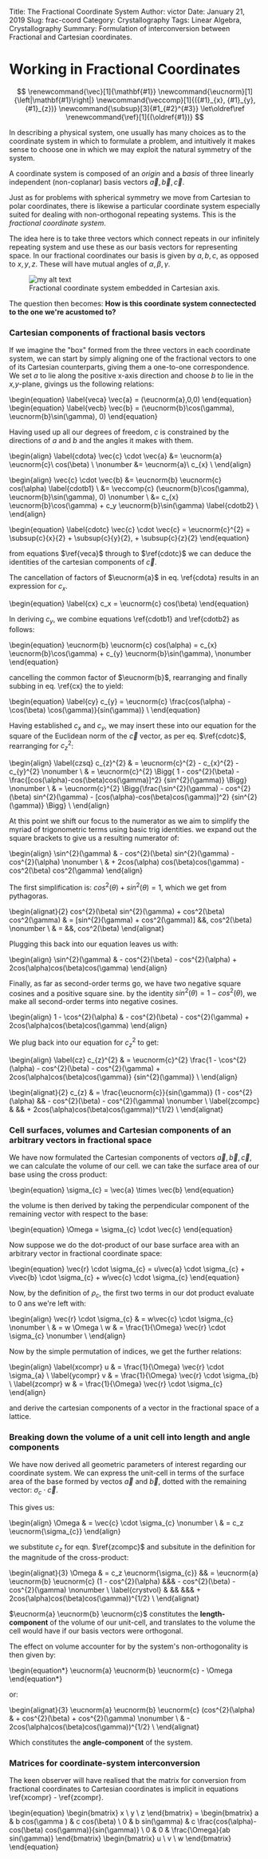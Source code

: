 Title:		The Fractional Coordinate System
Author:		victor
Date:		January 21, 2019
Slug: 		frac-coord
Category:   Crystallography
Tags:       Linear Algebra, Crystallography
Summary:    Formulation of interconversion between Fractional and Cartesian coordinates.

# Working in Fractional Coordinates

$$
    \renewcommand{\vec}[1]{\mathbf{#1}}
    \newcommand{\eucnorm}[1]{\left|\mathbf{#1}\right|}
    \newcommand{\veccomp}[1]{({#1}_{x}, {#1}_{y}, {#1}_{z})}
    \newcommand{\subsup}[3]{#1_{#2}^{#3}}
    \let\oldref\ref
    \renewcommand{\ref}[1]{(\oldref{#1})}
$$

In describing a physical system, one usually has many choices as to the coordinate system in which 
to formulate a problem, and intuitively it makes sense to choose one in which we may exploit the 
natural symmetry of the system.

A coordinate system is composed of an *origin* and a *basis* of three linearly independent (non-coplanar) 
basis vectors $\vec{a}, \vec{b}, \vec{c}$.

Just as for problems with spherical symmetry we move from Cartesian to polar coordinates, there is 
likewise a particular coordinate system especially suited for dealing with non-orthogonal repeating
systems. This is the *fractional coordinate system*.

The idea here is to take three vectors which connect repeats in our infinitely repeating system and
use these as our basis vectors for representing space. In our fractional coordinates our basis is 
given by $a,b,c$, as opposed to $x,y,z$. These will have mutual angles of $\alpha, \beta, \gamma$.

<figure>
  <img src="/../assets/images/cryst/unit_cell.png" alt="my alt text"/>
  <figcaption>Fractional coordinate system embedded in Cartesian axis.</figcaption>
</figure>

The question then becomes: **How is this coordinate system connectected to the one we're acustomed to?**

### Cartesian components of fractional basis vectors

If we imagine the "box" formed from the three vectors in each coordinate system, we can start
by simply aligning one of the fractional vectors to one of its Cartesian counterparts, giving them 
a one-to-one correspondence. We set *a* to lie along the positive x-axis direction and choose *b* 
to lie in the *x,y*-plane, givings us the following relations:

\begin{equation}
    \label{veca}
    \vec{a} = (\eucnorm{a},0,0)
\end{equation}
\begin{equation}
    \label{vecb}
    \vec{b} = (\eucnorm{b}\cos(\gamma), \eucnorm{b}\sin(\gamma), 0)
\end{equation}

Having used up all our degrees of freedom, *c* is constrained by the directions of *a* and *b* and
the angles it makes with them.

\begin{align}
    \label{cdota}
    \vec{c} \cdot  \vec{a}  &= \eucnorm{a}  \eucnorm{c}\ cos(\beta) \\ \nonumber
                            &= \eucnorm{a}\  c_{x}                  \\
\end{align}

\begin{align}
    \vec{c} \cdot  \vec{b}  &= \eucnorm{b}  \eucnorm{c}  cos(\alpha)                         \label{cdotb1}  \\ 
                            &= \veccomp{c} (\eucnorm{b}\cos(\gamma), \eucnorm{b}\sin(\gamma), 0)  \nonumber  \\ 
                            &= c_{x} \eucnorm{b}\cos(\gamma) + c_y \eucnorm{b}\sin(\gamma)   \label{cdotb2}  \\
\end{align}

\begin{equation}
    \label{cdotc}
    \vec{c} \cdot \vec{c}    = \eucnorm{c}^{2} = \subsup{c}{x}{2} + \subsup{c}{y}{2}, + \subsup{c}{z}{2}
\end{equation}

from equations $\ref{veca}$ through to $\ref{cdotc}$ we can deduce the identities of the cartesian components of $\vec{c}$.

The cancellation of factors of $\eucnorm{a}$ in eq. \ref{cdota} results in an expression for $c_{x}$.

\begin{equation}
    \label{cx}
    c_x = \eucnorm{c} cos(\beta)
\end{equation}

In deriving $c_{y}$, we combine equations \ref{cdotb1} and \ref{cdotb2} as follows:

\begin{equation}
    \eucnorm{b} \eucnorm{c} cos(\alpha) = c_{x} \eucnorm{b}\cos(\gamma) + c_{y} \eucnorm{b}\sin(\gamma), \nonumber
\end{equation}

cancelling the common factor of $\eucnorm{b}$, rearranging and finally subbing in eq. \ref{cx} the to yield:

\begin{equation}
    \label{cy}
    c_{y} = \eucnorm{c} \frac{cos(\alpha) - \cos(\beta) \cos(\gamma)}{sin(\gamma)}                           \\
\end{equation}

Having established $c_{x}$ and $c_{y}$, we may insert these into our equation for the square of the
Euclidean norm of the $\vec{c}$ vector, as per eq. $\ref{cdotc}$, rearranging for $c_{z}^{2}$:

\begin{align}
  \label{czsq}
    c_{z}^{2} & = \eucnorm{c}^{2} - c_{x}^{2} - c_{y}^{2} \nonumber \\
              & = \eucnorm{c}^{2} \Bigg\{ 1 - cos^{2}(\beta) - \frac{[cos(\alpha)-cos(\beta)cos(\gamma)]^2}
                                                         {sin^{2}(\gamma)}  \Bigg\} \nonumber \\
              & = \eucnorm{c}^{2} \Bigg\{\frac{\sin^{2}(\gamma)
                                     - cos^{2}(\beta) sin^{2}(\gamma) 
                                     - [cos(\alpha)-cos(\beta)cos(\gamma)]^2}
                                    {sin^{2}(\gamma)}  \Bigg\} \\
\end{align}

At this point we shift our focus to the numerator as we aim to simplify the myriad of trigonometric 
terms using basic trig identities. we expand out the square brackets to give us a resulting numerator of:

\begin{align}
    \sin^{2}(\gamma) & - cos^{2}(\beta) sin^{2}(\gamma) - cos^{2}(\alpha) \nonumber \\
                     & + 2cos(\alpha) cos(\beta)cos(\gamma) - cos^2(\beta) cos^2(\gamma)
\end{align}


The first simplification is: $cos^{2}(\theta) + sin^{2}(\theta) = 1$, which we get from pythagoras.

\begin{alignat}{2}
  cos^{2}(\beta) sin^{2}(\gamma) +  cos^2(\beta) cos^2(\gamma) & = [sin^{2}(\gamma) +  cos^2(\gamma)] &&\, cos^2(\beta) \nonumber \\
                                                               & =                                    &&\, cos^2(\beta)
\end{alignat}

Plugging this back into our equation leaves us with:

\begin{align}
    \sin^{2}(\gamma) & - cos^{2}(\beta) - cos^{2}(\alpha) + 2cos(\alpha)cos(\beta)cos(\gamma)
\end{align}

Finally, as far as second-order terms go, we have two negative square cosines and a positive square sine.
by the identity $sin^{2}(\theta) = 1 - cos^{2}(\theta)$, we make all second-order terms into negative cosines.

\begin{align}
    1 - \cos^{2}(\alpha) & - cos^{2}(\beta) - cos^{2}(\gamma) + 2cos(\alpha)cos(\beta)cos(\gamma)
\end{align}

We plug back into our equation for $c_{z}^{2}$ to get:

\begin{align}
  \label{cz}
    c_{z}^{2} & = \eucnorm{c}^{2} \frac{1 - \cos^{2}(\alpha)  - cos^{2}(\beta) - cos^{2}(\gamma) + 2cos(\alpha)cos(\beta)cos(\gamma)}
                             {sin^{2}(\gamma)} \\
\end{align}

\begin{alignat}{2}
  c_{z}          & = \frac{\eucnorm{c}}{sin(\gamma)} (1 - cos^{2}(\alpha) &&  - cos^{2}(\beta) - cos^{2}(\gamma) \nonumber \\
  \label{zcompc} &                                                        &&  + 2cos(\alpha)cos(\beta)cos(\gamma))^{1/2} \\
\end{alignat}


### Cell surfaces, volumes and Cartesian components of an arbitrary vectors in fractional space

We have now formulated the Cartesian components of vectors $\vec{a}, \vec{b}, \vec{c}$, we can calculate the volume of our cell.
we can take the surface area of our base using the cross product:

\begin{equation}
  \sigma_{c} = \vec{a} \times \vec{b}
\end{equation}

the volume is then derived by taking the perpendicular component of the remaining vector with respect to the base:

\begin{equation}
  \Omega = \sigma_{c} \cdot \vec{c}
\end{equation}

Now suppose we do the dot-product of our base surface area with an arbitrary vector in fractional coordinate space:

\begin{equation}
  \vec{r} \cdot \sigma_{c} = u\vec{a} \cdot \sigma_{c} + v\vec{b} \cdot \sigma_{c} + w\vec{c} \cdot \sigma_{c}
\end{equation}

Now, by the definition of $\rho_{c}$, the first two terms in our dot product evaluate to 0 ans we're left with:

\begin{align}
  \vec{r} \cdot \sigma_{c} & =  w\vec{c} \cdot \sigma_{c} \nonumber \\
                         & =  w \Omega                \\
  w & = \frac{1}{\Omega} \vec{r} \cdot \sigma_{c}         \nonumber \\
\end{align}

Now by the simple permutation of indices, we get the further relations:

\begin{align}
  \label{xcompr} u & = \frac{1}{\Omega} \vec{r} \cdot \sigma_{a} \\
  \label{ycompr} v & = \frac{1}{\Omega} \vec{r} \cdot \sigma_{b} \\
  \label{zcompr} w & = \frac{1}{\Omega} \vec{r} \cdot \sigma_{c}
\end{align}

and derive the cartesian components of a vector in the fractional space of a  lattice.


### Breaking down the volume of a unit cell into length and angle components

We have now derived all geometric parameters of interest regarding our coordinate system. We can express
the unit-cell in terms of the surface area of the base formed by vectos $\vec{a}$ and $\vec{b}$, dotted 
with the remaining vector: $\sigma_{c} \cdot \vec{c}$.

This gives us:

\begin{align}
  \Omega & = \vec{c} \cdot \sigma_{c} \nonumber \\
         & = c_z \eucnorm{\sigma_{c}}
\end{align}

we substitute $c_{z}$ for eqn. $\ref{zcompc}$ and subsitute in the definition for the magnitude of the 
cross-product:

\begin{alignat}{3}
  \Omega           & = c_z \eucnorm{\sigma_{c}}  && = \eucnorm{a} \eucnorm{b} \eucnorm{c} (1 - cos^{2}(\alpha) &&&  - cos^{2}(\beta) - cos^{2}(\gamma) \nonumber \\
  \label{crystvol} &                             &&                                                            &&&  + 2cos(\alpha)cos(\beta)cos(\gamma))^{1/2} \\
\end{alignat}


$\eucnorm{a} \eucnorm{b} \eucnorm{c}$ constitutes the **length-component** of the volume of our 
unit-cell, and translates to the volume the cell would have if our basis vectors were orthogonal.

The effect on volume accounter for by the system's non-orthogonality is then given by:

\begin{equation*}
  \eucnorm{a} \eucnorm{b} \eucnorm{c} - \Omega
\end{equation*}

or:

\begin{alignat}{3}
  \eucnorm{a} \eucnorm{b} \eucnorm{c} (cos^{2}(\alpha) &  + cos^{2}(\beta) + cos^{2}(\gamma) \nonumber \\
                                                       &  - 2cos(\alpha)cos(\beta)cos(\gamma))^{1/2} \\
\end{alignat}


Which constitutes the **angle-component** of the system.

### Matrices for coordinate-system interconversion

The keen observer will have realised that the matrix for conversion from fractional coordinates to 
Cartesian coordinates is implicit in equations \ref{xcompr} - \ref{zcompr}.

\begin{equation}
  \begin{bmatrix} x \\ y \\ z \end{bmatrix} = 
  \begin{bmatrix} a & b cos(\gamma ) & c cos(\beta)                                               \\ 
                  0 & b sin(\gamma)  & c \frac{cos(\alpha)-cos(\beta) cos(\gamma)}{sin(\gamma)} \\
                  0 & 0              & \frac{\Omega}{ab sin(\gamma)}
  \end{bmatrix}
  \begin{bmatrix} u \\ v \\ w \end{bmatrix}
\end{equation}
